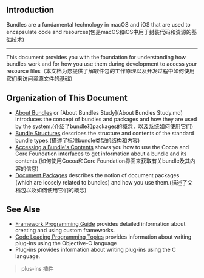 ## Introduction
Bundles are a fundamental technology in macOS and iOS that are used to encapsulate code and resources(包是macOS和iOS中用于封装代码和资源的基础技术)
___
This document provides you with the foundation for understanding how bundles work and for how you use them during development to access your resource files（本文档为您提供了解软件包的工作原理以及开发过程中如何使用它们来访问资源文件的基础）

## Organization of This Document
* [About Bundles](https://developer.apple.com/library/content/documentation/CoreFoundation/Conceptual/CFBundles/AboutBundles/AboutBundles.html#//apple_ref/doc/uid/10000123i-CH100-SW1) or [About Bundles Study](About Bundles Study.md) introduces the concept of bundles and packages and how they are used by the system.(介绍了bundle和packages的概念，以及系统如何使用它们)
* [Bundle Structures](https://developer.apple.com/library/content/documentation/CoreFoundation/Conceptual/CFBundles/BundleTypes/BundleTypes.html#//apple_ref/doc/uid/10000123i-CH101-SW1) describes the structure and contents of the standard bundle types.(描述了标准bundle类型的结构和内容)
* [Accessing a Bundle's Contents](https://developer.apple.com/library/content/documentation/CoreFoundation/Conceptual/CFBundles/AccessingaBundlesContents/AccessingaBundlesContents.html#//apple_ref/doc/uid/10000123i-CH104-SW1) shows you how to use the Cocoa and Core Foundation interfaces to get information about a bundle and its contents.(如何使用Cocoa和Core Foundation界面来获取有关bundle及其内容的信息)
* [Document Packages](https://developer.apple.com/library/content/documentation/CoreFoundation/Conceptual/CFBundles/DocumentPackages/DocumentPackages.html#//apple_ref/doc/uid/10000123i-CH106-SW1) describes the notion of document packages (which are loosely related to bundles) and how you use them.(描述了文档包以及如何使用它们的概念)


## See Alse
* [Framework Programming Guide](https://developer.apple.com/library/content/documentation/MacOSX/Conceptual/BPFrameworks/Frameworks.html#//apple_ref/doc/uid/10000183i) provides detailed information about creating and using custom frameworks.
* [Code Loading Programming Topics](https://developer.apple.com/library/content/documentation/Cocoa/Conceptual/LoadingCode/LoadingCode.html#//apple_ref/doc/uid/10000052i) provides information about writing plug-ins using the Objective-C language
* Plug-ins provides information about writing plug-ins using the C language.
> plus-ins 插件


